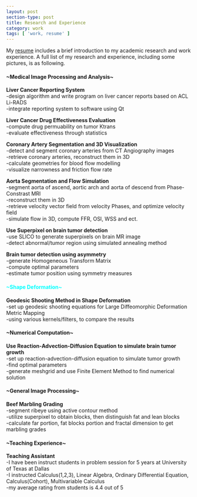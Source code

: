 ```yaml
---
layout: post
section-type: post
title: Research and Experience
category: work
tags: [ 'work, resume' ]
---
```

My [resume](https://github.com/tigerhu7/tigerhu7.github.io/blob/master/_doc/resume.pdf?raw=true)
includes a brief introduction to my academic research and work experience.
A full list of my research and experience, including some pictures, is as following.

####  ~Medical Image Processing and Analysis~
**Liver Cancer Reporting System**  
-design algorithm and write program on liver cancer reports based on ACL Li-RADS  
-integrate reporting system to software using Qt

**Liver Cancer Drug Effectiveness Evaluation**  
-compute drug permuability on tumor Ktrans  
-evaluate effectiveness through statistics

**Coronary Artery Segmentation and 3D Visualization**  
-detect and segment coronary arteries from CT Angiography images  
-retrieve coronary arteries, reconstruct them in 3D  
-calculate geometries for blood flow modelling  
-visualize narrowness and friction flow rate  

**Aorta Segmentation and Flow Simulation**  
-segment aorta of ascend, aortic arch and aorta of descend from Phase-Constrast MRI   
-reconstruct them in 3D  
-retrieve velocity vector field from velocity Phases, and optimize velocity field   
-simulate flow in 3D, compute FFR, OSI, WSS and ect.  


**Use Superpixel on brain tumor detection**   
-use SLICO to generate superpixels on brain MR image   
-detect abnormal/tumor region using simulated annealing method    

**Brain tumor detection using asymmetry**  
-generate Homogeneous Transform Matrix  
-compute optimal parameters  
-estimate tumor position using symmetry measures  

#### <font color=#00ffff > ~Shape Deformation~  </font>

**Geodesic Shooting Method in Shape Deformation**  
-set up geodesic shooting equations for Large Diffeomorphic Deformation Metric Mapping  
-using various kernels/filters, to compare the results     



#### ~Numerical Computation~  
**Use Reaction-Advection-Diffusion Equation to simulate brain tumor growth**  
-set up reaction-advection-diffusion equation to simulate tumor growth  
-find optimal parameters  
-generate meshgrid and use Finite Element Method to find numerical solution  


#### ~General Image Processing~   
**Beef Marbling Grading**  
-segment ribeye using active contour method  
-utilize superpixel to obtain blocks, then distinguish fat and lean blocks  
-calculate far portion, fat blocks   portion and fractal dimension to get marbling grades  


#### ~Teaching Experience~   
**Teaching Assistant**  
-I have been instruct students in problem session for 5 years at University of Texas at Dallas  
-I instructed Calculus(1,2,3), Linear Algebra, Ordinary Differential Equation, Calculus(Cohort), Multivariable Calculus  
-my average rating from students is 4.4 out of 5  
